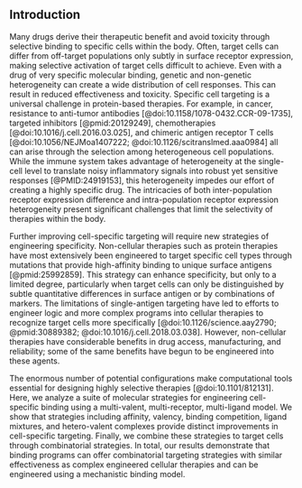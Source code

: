 ## Introduction

<!-- Targeting specific cell populations is a universal challenge in protein therapies. -->

Many drugs derive their therapeutic benefit and avoid toxicity through selective binding to specific cells within the body. Often, target cells can differ from off-target populations only subtly in surface receptor expression, making selective activation of target cells difficult to achieve. Even with a drug of very specific molecular binding, genetic and non-genetic heterogeneity can create a wide distribution of cell responses. This can result in reduced effectiveness and toxicity. Specific cell targeting is a universal challenge in protein-based therapies. For example, in cancer, resistance to anti-tumor antibodies [@doi:10.1158/1078-0432.CCR-09-1735], targeted inhibitors [@pmid:20129249], chemotherapies [@doi:10.1016/j.cell.2016.03.025], and chimeric antigen receptor T cells [@doi:10.1056/NEJMoa1407222; @doi:10.1126/scitranslmed.aaa0984] all can arise through the selection among heterogeneous cell populations. While the immune system takes advantage of heterogeneity at the single-cell level to translate noisy inflammatory signals into robust yet sensitive responses [@PMID:24919153], this heterogeneity impedes our effort of creating a highly specific drug. The intricacies of both inter-population receptor expression difference and intra-population receptor expression heterogeneity present significant challenges that limit the selectivity of therapies within the body.

<!-- Need alternative strategies for engineering specificity. -->

Further improving cell-specific targeting will require new strategies of engineering specificity. Non-cellular therapies such as protein therapies have most extensively been engineered to target specific cell types through mutations that provide high-affinity binding to unique surface antigens [@pmid:25992859]. This strategy can enhance specificity, but only to a limited degree, particularly when target cells can only be distinguished by subtle quantitative differences in surface antigen or by combinations of markers. The limitations of single-antigen targeting have led to efforts to engineer logic and more complex programs into cellular therapies to recognize target cells more specifically [@doi:10.1126/science.aay2790; @pmid:30889382; @doi:10.1016/j.cell.2018.03.038]. However, non-cellular therapies have considerable benefits in drug access, manufacturing, and reliability; some of the same benefits have begun to be engineered into these agents.

<!-- We need computational models to make sense of this. -->
The enormous number of potential configurations make computational tools essential for designing highly selective therapies [@doi:10.1101/812131]. Here, we analyze a suite of molecular strategies for engineering cell-specific binding using a multi-valent, multi-receptor, multi-ligand model. We show that strategies including affinity, valency, binding competition, ligand mixtures, and hetero-valent complexes provide distinct improvements in cell-specific targeting. Finally, we combine these strategies to target cells through combinatorial strategies. In total, our results demonstrate that binding programs can offer combinatorial targeting strategies with similar effectiveness as complex engineered cellular therapies and can be engineered using a mechanistic binding model.

